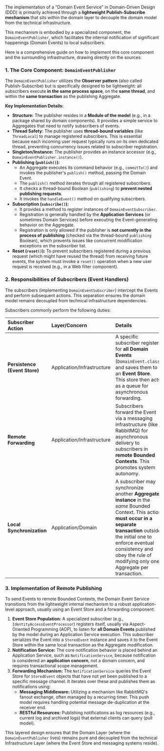 The implementation of a "Domain Event Service" in Domain-Driven Design (DDD) is primarily achieved through a **lightweight Publish-Subscribe mechanism** that sits within the domain layer to decouple the domain model from the technical infrastructure.

This mechanism is embodied by a specialized component, the `DomainEventPublisher`, which facilitates the internal notification of significant happenings (Domain Events) to local subscribers.

Here is a comprehensive guide on how to implement this core component and the surrounding infrastructure, drawing directly on the sources:

### 1. The Core Component: `DomainEventPublisher`

The `DomainEventPublisher` utilizes the **Observer pattern** (also called Publish-Subscribe) but is specifically designed to be lightweight: all subscribers execute **in the same process space**, on the **same thread**, and within the **same transaction** as the publishing Aggregate.

**Key Implementation Details:**

*   **Structure:** The publisher resides in a **Module of the model** (e.g., in a package shared by domain components). It provides a simple service to Aggregates that need to notify subscribers of events.
*   **Thread Safety:** The publisher uses **thread-bound variables** (like `ThreadLocal`) to manage registered subscribers. This is essential because each incoming user request typically runs on its own dedicated thread, preventing concurrency issues related to subscriber registration.
*   **Singleton/Instance:** The publisher provides an instance accessor (e.g., `DomainEventPublisher.instance()`).
*   **Publishing (`publish()`):**
    *   An Aggregate executes its command behavior (e.g., `commitTo()`) and invokes the publisher's `publish()` method, passing the Domain Event.
    *   The `publish()` method iterates through all registered subscribers.
    *   It checks a thread-bound Boolean (`publishing`) to **prevent nested publishing requests**.
    *   It invokes the `handleEvent()` method on qualifying subscribers.
*   **Subscription (`subscribe()`):**
    *   It provides a method to register instances of `DomainEventSubscriber`.
    *   Registration is generally handled by the **Application Services** (or sometimes Domain Services) before executing the Event-generating behavior on the Aggregate.
    *   Registration is only allowed if the publisher is **not currently in the process of publishing** (checked via the thread-bound `publishing` Boolean), which prevents issues like concurrent modification exceptions on the subscriber list.
*   **Reset (`reset()`):** To prevent subscribers registered during a previous request (which might have reused the thread) from receiving future events, the system must invoke a `reset()` operation when a new user request is received (e.g., in a Web filter component).

### 2. Responsibilities of Subscribers (Event Handlers)

The subscribers (implementing `DomainEventSubscriber`) intercept the Events and perform subsequent actions. This separation ensures the domain model remains decoupled from technical infrastructure dependencies.

Subscribers commonly perform the following duties:

| Subscriber Action | Layer/Concern | Details | Source(s) |
| :--- | :--- | :--- | :--- |
| **Persistence (Event Store)** | Application/Infrastructure | A specific subscriber registers for **all Domain Events** (`DomainEvent.class`) and saves them to an **Event Store**. This store then acts as a queue for asynchronous forwarding. | |
| **Remote Forwarding** | Application/Infrastructure | Subscribers forward the Event via a messaging infrastructure (like RabbitMQ) for asynchronous delivery to subscribers in **remote Bounded Contexts**. This promotes system autonomy. | |
| **Local Synchronization** | Application/Domain | A subscriber may synchronize another **Aggregate instance** in the *same* Bounded Context. This action **must occur in a separate transaction** outside the initial one to enforce eventual consistency and obey the rule of modifying only one Aggregate per transaction. | |

### 3. Implementation of Remote Publishing

To send Events to remote Bounded Contexts, the Domain Event Service transitions from the lightweight internal mechanism to a robust application-level approach, usually using an Event Store and a forwarding component:

1.  **Event Store Population:** A specialized subscriber (e.g., `IdentityAccessEventProcessor`) registers itself, usually via Aspect-Oriented Programming (AOP), to listen for **all Domain Events** published by the model during an Application Service execution. This subscriber serializes the Event into a `StoredEvent` instance and saves it to the Event Store within the same local transaction as the Aggregate modification.
2.  **Notification Service:** The core notification behavior is placed behind an Application Service, such as `NotificationService`, because notification is considered an **application concern**, not a domain concern, and requires transactional scope management.
3.  **Forwarding Mechanism:** The `NotificationService` queries the Event Store for `StoredEvent` objects that have not yet been published to a specific message channel. It iterates over these and publishes them as notifications using:
    *   **Messaging Middleware:** Utilizing a mechanism like RabbitMQ's fanout exchange, often managed by a recurring timer. This push model requires handling potential message de-duplication at the receiver end.
    *   **RESTful Resources:** Publishing notifications as log resources (e.g., current log and archived logs) that external clients can query (pull model).

This layered design ensures that the Domain Layer (where the `DomainEventPublisher` lives) remains pure and decoupled from the technical Infrastructure Layer (where the Event Store and messaging systems reside).
